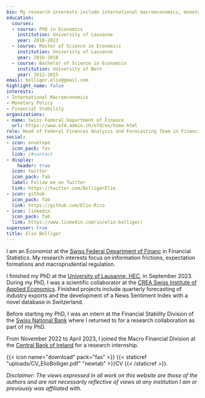 ```yaml
---
bio: My research interests include international macroeconomics, monetary policy and financial stability.
education:
  courses:
  - course: PhD in Economics
    institution: University of Lausanne
    year: 2018-2023
  - course: Master of Science in Economics
    institution: University of Lausanne
    year: 2016-2018
  - course: Bachelor of Science in Economics
    institution: University of Bern
    year: 2012-2015
email: bolliger.elio@gmail.com
highlight_name: false
interests:
- International Macroeconomics
- Monetary Policy
- Financial Stability
organizations:
- name: Swiss Federal Department of Finance
  url: https://www.efd.admin.ch/efd/en/home.html
role: Head of Federal Finances Analysis and Forecasting Team in Financial Statistics
social:
- icon: envelope
  icon_pack: fas
  link: /#contact
- display:
    header: true
  icon: twitter
  icon_pack: fab
  label: Follow me on Twitter
  link: https://twitter.com/BolligerElio
- icon: github
  icon_pack: fab
  link: https://github.com/Elio-Rico
- icon: linkedin
  icon_pack: fab
  link: https://www.linkedin.com/in/elio-bolliger/
superuser: true
title: Elio Bolliger
---
```


I am an Economist at the [Swiss Federal Department of Financ](https://www.efd.admin.ch/efd/en/home.html) in Financial Statistics. My research interests focus on information frictions, expectation formations and macroprudential regulation.

I finished my PhD at the [University of Lausanne, HEC](https://www.unil.ch/hec/en/home.html), in September 2023. During my PhD, I was a scientific collaborator at the [CREA Swiss Institute of Applied Economics](https://www.unil.ch/crea/fr/home.html). Finished projects include quarterly forecasting of industry exports and the development of a News Sentiment Index with a novel database in Switzerland.

Before starting my PhD, I was an intern at the Financial Stability Division of the [Swiss National Bank](https://www.snb.ch/) where I returned to for a research collaboration as part of my PhD.

From November 2022 to April 2023, I joined the Macro Financial Division at the [Central Bank of Ireland](https://www.centralbank.ie/)  for a research internship.


{{< icon name="download" pack="fas" >}} {{< staticref "uploads/CV_ElioBolliger.pdf" "newtab" >}}CV {{< /staticref >}}.

<em>Disclaimer: The views expressed in all work on this website are those of the authors and are not necessarily reflective of views at any institution I am or previously was affiliated with.</em>



